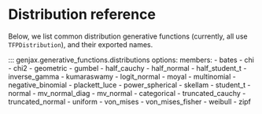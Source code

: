 # Distribution reference 

Below, we list common distribution generative functions (currently, all use `TFPDistribution`), and their exported names.

::: genjax.generative_functions.distributions
    options:
      members:
        - bates
        - chi
        - chi2
        - geometric
        - gumbel
        - half_cauchy
        - half_normal
        - half_student_t
        - inverse_gamma
        - kumaraswamy
        - logit_normal
        - moyal
        - multinomial
        - negative_binomial
        - plackett_luce
        - power_spherical
        - skellam
        - student_t
        - normal
        - mv_normal_diag
        - mv_normal
        - categorical
        - truncated_cauchy
        - truncated_normal
        - uniform
        - von_mises
        - von_mises_fisher
        - weibull
        - zipf
